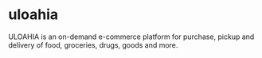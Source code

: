 # uloahia
ULOAHIA is an on-demand e-commerce platform for purchase, pickup and delivery of food, groceries, drugs, goods and more.
